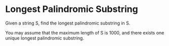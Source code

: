 # Longest Palindromic Substring

Given a string S, find the longest palindromic substring in S.   

You may assume that the maximum length of S is 1000, and there exists one unique longest palindromic substring.  
